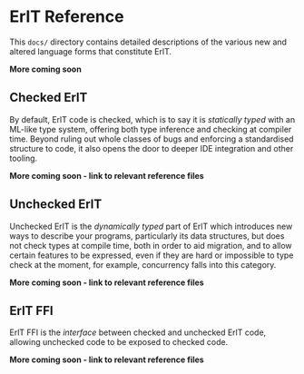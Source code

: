 # ErlT Reference

This `docs/` directory contains detailed descriptions of the various new and
altered language forms that constitute ErlT.

**More coming soon**

## Checked ErlT

By default, ErlT code is checked, which is to say it is _statically typed_ with an ML-like type system,
offering both type inference and checking at compiler time.
Beyond ruling out whole classes of bugs and enforcing a standardised structure to code, it also opens the door
to deeper IDE integration and other tooling.

**More coming soon - link to relevant reference files**

## Unchecked ErlT

Unchecked ErlT is the _dynamically typed_ part of ErlT which introduces new ways to
describe your programs, particularly its data structures, but does not check types at
compile time, both in order to aid migration, and to allow certain features to be expressed,
even if they are hard or impossible to type check at the moment, for example, concurrency
falls into this category.

**More coming soon - link to relevant reference files**

## ErlT FFI

ErlT FFI is the _interface_ between checked and unchecked ErlT code, allowing unchecked code to be exposed
to checked code.

**More coming soon - link to relevant reference files**
